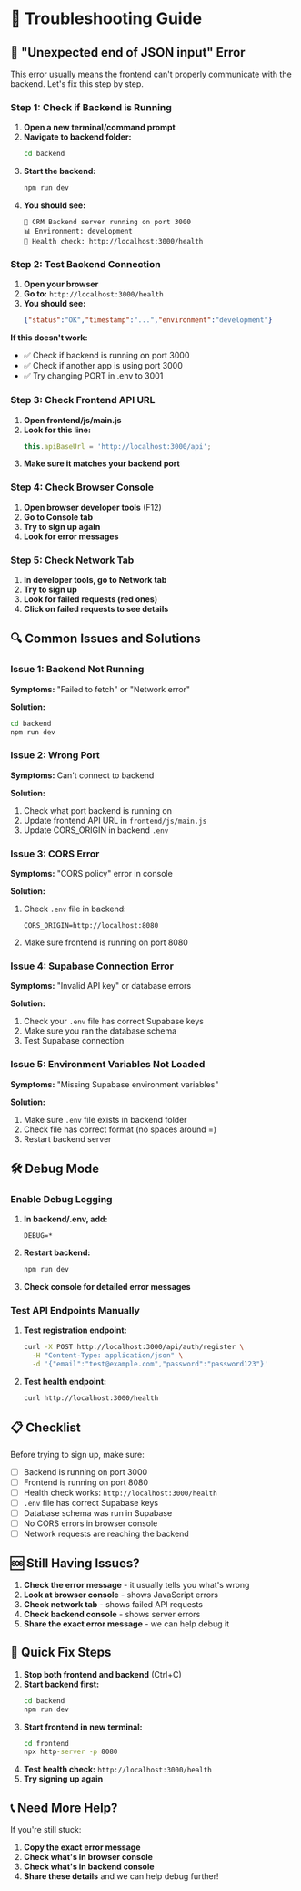 # 🔧 Troubleshooting Guide

## 🚨 "Unexpected end of JSON input" Error

This error usually means the frontend can't properly communicate with the backend. Let's fix this step by step.

### Step 1: Check if Backend is Running

1. **Open a new terminal/command prompt**
2. **Navigate to backend folder:**
   ```cmd
   cd backend
   ```
3. **Start the backend:**
   ```cmd
   npm run dev
   ```
4. **You should see:**
   ```
   🚀 CRM Backend server running on port 3000
   📊 Environment: development
   🔗 Health check: http://localhost:3000/health
   ```

### Step 2: Test Backend Connection

1. **Open your browser**
2. **Go to:** `http://localhost:3000/health`
3. **You should see:**
   ```json
   {"status":"OK","timestamp":"...","environment":"development"}
   ```

**If this doesn't work:**
- ✅ Check if backend is running on port 3000
- ✅ Check if another app is using port 3000
- ✅ Try changing PORT in .env to 3001

### Step 3: Check Frontend API URL

1. **Open frontend/js/main.js**
2. **Look for this line:**
   ```javascript
   this.apiBaseUrl = 'http://localhost:3000/api';
   ```
3. **Make sure it matches your backend port**

### Step 4: Check Browser Console

1. **Open browser developer tools** (F12)
2. **Go to Console tab**
3. **Try to sign up again**
4. **Look for error messages**

### Step 5: Check Network Tab

1. **In developer tools, go to Network tab**
2. **Try to sign up**
3. **Look for failed requests (red ones)**
4. **Click on failed requests to see details**

## 🔍 Common Issues and Solutions

### Issue 1: Backend Not Running
**Symptoms:** "Failed to fetch" or "Network error"

**Solution:**
```cmd
cd backend
npm run dev
```

### Issue 2: Wrong Port
**Symptoms:** Can't connect to backend

**Solution:**
1. Check what port backend is running on
2. Update frontend API URL in `frontend/js/main.js`
3. Update CORS_ORIGIN in backend `.env`

### Issue 3: CORS Error
**Symptoms:** "CORS policy" error in console

**Solution:**
1. Check `.env` file in backend:
   ```env
   CORS_ORIGIN=http://localhost:8080
   ```
2. Make sure frontend is running on port 8080

### Issue 4: Supabase Connection Error
**Symptoms:** "Invalid API key" or database errors

**Solution:**
1. Check your `.env` file has correct Supabase keys
2. Make sure you ran the database schema
3. Test Supabase connection

### Issue 5: Environment Variables Not Loaded
**Symptoms:** "Missing Supabase environment variables"

**Solution:**
1. Make sure `.env` file exists in backend folder
2. Check file has correct format (no spaces around =)
3. Restart backend server

## 🛠️ Debug Mode

### Enable Debug Logging

1. **In backend/.env, add:**
   ```env
   DEBUG=*
   ```

2. **Restart backend:**
   ```cmd
   npm run dev
   ```

3. **Check console for detailed error messages**

### Test API Endpoints Manually

1. **Test registration endpoint:**
   ```bash
   curl -X POST http://localhost:3000/api/auth/register \
     -H "Content-Type: application/json" \
     -d '{"email":"test@example.com","password":"password123"}'
   ```

2. **Test health endpoint:**
   ```bash
   curl http://localhost:3000/health
   ```

## 📋 Checklist

Before trying to sign up, make sure:

- [ ] Backend is running on port 3000
- [ ] Frontend is running on port 8080
- [ ] Health check works: `http://localhost:3000/health`
- [ ] `.env` file has correct Supabase keys
- [ ] Database schema was run in Supabase
- [ ] No CORS errors in browser console
- [ ] Network requests are reaching the backend

## 🆘 Still Having Issues?

1. **Check the error message** - it usually tells you what's wrong
2. **Look at browser console** - shows JavaScript errors
3. **Check network tab** - shows failed API requests
4. **Check backend console** - shows server errors
5. **Share the exact error message** - we can help debug it

## 🎯 Quick Fix Steps

1. **Stop both frontend and backend** (Ctrl+C)
2. **Start backend first:**
   ```cmd
   cd backend
   npm run dev
   ```
3. **Start frontend in new terminal:**
   ```cmd
   cd frontend
   npx http-server -p 8080
   ```
4. **Test health check:** `http://localhost:3000/health`
5. **Try signing up again**

## 📞 Need More Help?

If you're still stuck:
1. **Copy the exact error message**
2. **Check what's in browser console**
3. **Check what's in backend console**
4. **Share these details** and we can help debug further! 